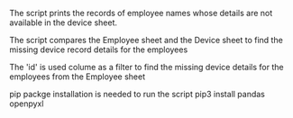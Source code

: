 The script prints the records of employee names whose 
details are not available in the device sheet.

The script compares the Employee sheet and the Device sheet
to find the missing device record details for the employees

The 'id' is used colume as a filter to find the missing 
device details for the employees from the Employee sheet 

pip packge installation is needed to run the script
    pip3 install pandas openpyxl
